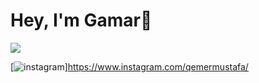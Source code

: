 # Hey, I'm Gamar👋
<img src="{https://img.shields.io/badge/LinkedIn-0077B5?style=for-the-badge&logo=linkedin&logoColor=white}" />

[![instagram](https://user-images.githubusercontent.com/73064753/187274863-9babce2d-a100-4246-a9c3-696c8c29f393.png (Instagram))]https://www.instagram.com/qemermustafa/

